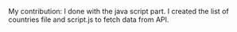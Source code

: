 My contribution:
I done with the java script part.
I created the list of countries file and script.js to fetch data from API.